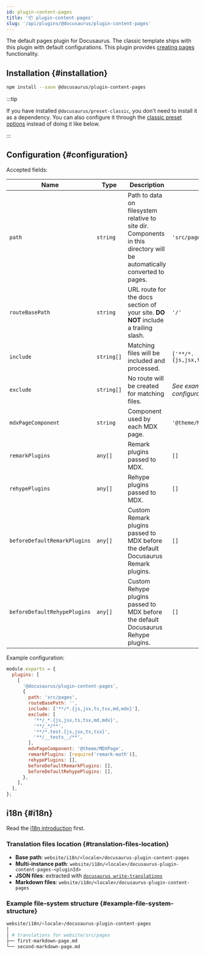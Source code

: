 ```yaml
---
id: plugin-content-pages
title: '📦 plugin-content-pages'
slug: '/api/plugins/@docusaurus/plugin-content-pages'
---
```


The default pages plugin for Docusaurus. The classic template ships with this plugin with default configurations. This plugin provides [creating pages](guides/creating-pages.md) functionality.

## Installation {#installation}

```bash npm2yarn
npm install --save @docusaurus/plugin-content-pages
```

:::tip

If you have installed `@docusaurus/preset-classic`, you don't need to install it as a dependency. You can also configure it through the [classic preset options](presets.md#docusauruspreset-classic) instead of doing it like below.

:::

## Configuration {#configuration}

Accepted fields:

<small>

| Name | Type | Description | Default |
| --- | --- | --- | --- |
| `path` | `string` | Path to data on filesystem relative to site dir. Components in this directory will be automatically converted to pages. | `'src/pages'` |
| `routeBasePath` | `string` | URL route for the docs section of your site. **DO NOT** include a trailing slash. | `'/'` |
| `include` | `string[]` | Matching files will be included and processed. | `['**/*.{js,jsx,ts,tsx,md,mdx}']` |
| `exclude` | `string[]` | No route will be created for matching files. | _See example configuration_ |
| `mdxPageComponent` | `string` | Component used by each MDX page. | `'@theme/MDXPage'` |
| `remarkPlugins` | `any[]` | Remark plugins passed to MDX. | `[]` |
| `rehypePlugins` | `any[]` | Rehype plugins passed to MDX. | `[]` |
| `beforeDefaultRemarkPlugins` | `any[]` | Custom Remark plugins passed to MDX before the default Docusaurus Remark plugins. | `[]` |
| `beforeDefaultRehypePlugins` | `any[]` | Custom Rehype plugins passed to MDX before the default Docusaurus Rehype plugins. | `[]` |

</small>

Example configuration:

```js title="docusaurus.config.js"
module.exports = {
  plugins: [
    [
      '@docusaurus/plugin-content-pages',
      {
        path: 'src/pages',
        routeBasePath: '',
        include: ['**/*.{js,jsx,ts,tsx,md,mdx}'],
        exclude: [
          '**/_*.{js,jsx,ts,tsx,md,mdx}',
          '**/_*/**',
          '**/*.test.{js,jsx,ts,tsx}',
          '**/__tests__/**',
        ],
        mdxPageComponent: '@theme/MDXPage',
        remarkPlugins: [require('remark-math')],
        rehypePlugins: [],
        beforeDefaultRemarkPlugins: [],
        beforeDefaultRehypePlugins: [],
      },
    ],
  ],
};
```

## i18n {#i18n}

Read the [i18n introduction](../../i18n/i18n-introduction.md) first.

### Translation files location {#translation-files-location}

- **Base path**: `website/i18n/<locale>/docusaurus-plugin-content-pages`
- **Multi-instance path**: `website/i18n/<locale>/docusaurus-plugin-content-pages-<pluginId>`
- **JSON files**: extracted with [`docusaurus write-translations`](../../cli.md#docusaurus-write-translations-sitedir)
- **Markdown files**: `website/i18n/<locale>/docusaurus-plugin-content-pages`

### Example file-system structure {#example-file-system-structure}

```bash
website/i18n/<locale>/docusaurus-plugin-content-pages
│
│ # translations for website/src/pages
├── first-markdown-page.md
└── second-markdown-page.md
```
